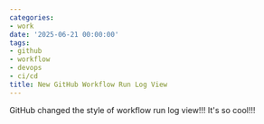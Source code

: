 ```yaml
---
categories:
- work
date: '2025-06-21 00:00:00'
tags:
- github
- workflow
- devops
- ci/cd
title: New GitHub Workflow Run Log View
---
```


GitHub changed the style of workflow run log view!!! It's so cool!!!
